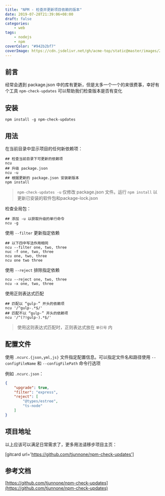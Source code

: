 ```yaml
---
title: "NPM - 检查并更新项目依赖的版本"
date: 2019-07-28T21:39:06+08:00
draft: false
categories:
    - web
tags:
    - nodejs
    - npm
coverColor: "#942b2bf7"
coverImage: https://cdn.jsdelivr.net/gh/acme-top/static@master/images/2021/04/20210410224944-npm-libs.png
---
```


## 前言

经常会遇到 package.json 中的库有更新，但是太多一个一个的来很费事，幸好有个工具 `npm-check-updates` 可以帮助我们检查版本是否有变化

## 安装

```shell
npm install -g npm-check-updates
```

## 用法

在当前目录中显示项目的任何新依赖项：

```shell
## 检查当前目录下可更新的依赖项
ncu
## 升级 package.json
ncu -u
## 根据更新的 package.json 安装新版本
npm install
```

<info>

> `npm-check-updates -u` 仅修改 package.json 文件。运行 `npm install` 以更新已安装的软件包和package-lock.json

</info>

检查全局包：

```shell
## 添加 -u 以获取升级的单行命令
ncu -g
```

使用 `--filter` 更新指定依赖

```shell
## 以下四中写法作用相同
ncu --filter one, two, three
nuc -f one, two, three
ncu one, two, three
ncu one two three
```

使用 `--reject` 排除指定依赖

```shell
ncu --reject one, two, three
ncu -x one, two, three
```

使用正则表达式匹配

```shell
## 匹配以 “gulp-” 开头的依赖项
ncu '/^gulp-.*$/'
## 匹配不以 “gulp-” 开头的依赖项
ncu '/^(?!gulp-).*$/'
```

<warning>

> 使用这则表达式匹配时，正则表达式放在 `单引号` 内

</warning>

## 配置文件

使用 `.ncurc.{json,yml,js}` 文件指定配置信息。可以指定文件名和路径使用 `--configFileName` 和 `--configFilePath` 命令行选项

例如 `.ncurc.json`：

```json
{
	"upgrade": true,
	"filter": "express",
	"reject": [
		"@types/estree",
		"ts-node"
	]
}
```

## 项目地址

以上应该可以满足日常需求了，更多用法请移步项目主页：

[gitcard url='https://github.com/tjunnone/npm-check-updates']

## 参考文档

[https://github.com/tjunnone/npm-check-updates](https://github.com/tjunnone/npm-check-updates)
